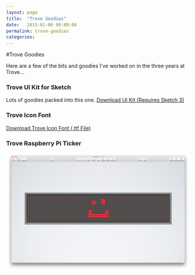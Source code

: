 ```yaml
---
layout: page
title:  "Trove Goodies"
date:   2015-01-06 00:00:00
permalink: trove-goodies
categories:
---
```


#Trove Goodies

Here are a few of the bits and goodies I've worked on in the three years at Trove...

<h3>Trove UI Kit for Sketch</h3>
Lots of goodies packed into this one. <a href="../assets/img/portfolio/goodies/Trove-UIKit.sketch">Download UI Kit (Requires Sketch 3)</a>

<h3>Trove Icon Font</h3>
<a href="../assets/img/portfolio/goodies/TroveIcons.zip">Download Trove Icon Font (.ttf File)</a>

<h3>Trove Raspberry Pi Ticker</h3>
<img src="../assets/img/portfolio/goodies/ticker.png" />


